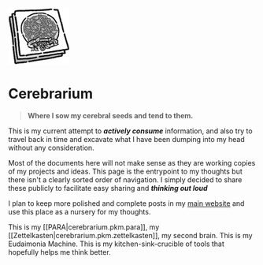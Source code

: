 
![](/assets/images/2020-12-20-14-44-18.png)

# Cerebrarium

> **Where I sow my cerebral seeds and tend to them.**

This is my current attempt to _**actively consume**_ information,
and also try to travel back in time and excavate what I have been dumping into my head without any consideration.

Most of the documents here will not make sense as they are working copies of my projects and ideas. This page is the entrypoint to my thoughts but there isn't a clearly sorted order of navigation. I simply decided to share these publicly to facilitate easy sharing and _**thinking out loud**_

I plan to keep more polished and complete posts in my [main website](https://markhyunikchoi.com) and use this place as a nursery for my thoughts.

This is my [[PARA|cerebrarium.pkm.para]], my [[Zettelkasten|cerebrarium.pkm.zettelkasten]], my second brain. This is my Eudaimonia Machine. This is my kitchen-sink-crucible of tools that hopefully helps me think better. 
